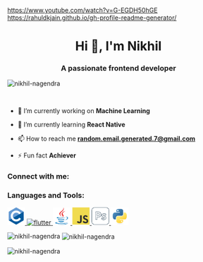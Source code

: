 https://www.youtube.com/watch?v=G-EGDH50hGE
https://rahuldkjain.github.io/gh-profile-readme-generator/
<h1 align="center">Hi 👋, I'm Nikhil</h1>
<h3 align="center">A passionate frontend developer</h3>

<p align="left"> <img src="https://komarev.com/ghpvc/?username=nikhil-nagendra&label=Profile%20views&color=0e75b6&style=flat" alt="nikhil-nagendra" /> </p>

<p align="left"> <a href="https://twitter.com/" target="blank"><img src="https://img.shields.io/twitter/follow/?logo=twitter&style=for-the-badge" alt="" /></a> </p>

- 🔭 I’m currently working on **Machine Learning**

- 🌱 I’m currently learning **React Native**

- 📫 How to reach me **random.email.generated.7@gmail.com**

- ⚡ Fun fact **Achiever**

<h3 align="left">Connect with me:</h3>
<p align="left">
</p>

<h3 align="left">Languages and Tools:</h3>
<p align="left"> <a href="https://www.cprogramming.com/" target="_blank" rel="noreferrer"> <img src="https://raw.githubusercontent.com/devicons/devicon/master/icons/c/c-original.svg" alt="c" width="40" height="40"/> </a> <a href="https://flutter.dev" target="_blank" rel="noreferrer"> <img src="https://www.vectorlogo.zone/logos/flutterio/flutterio-icon.svg" alt="flutter" width="40" height="40"/> </a> <a href="https://www.java.com" target="_blank" rel="noreferrer"> <img src="https://raw.githubusercontent.com/devicons/devicon/master/icons/java/java-original.svg" alt="java" width="40" height="40"/> </a> <a href="https://developer.mozilla.org/en-US/docs/Web/JavaScript" target="_blank" rel="noreferrer"> <img src="https://raw.githubusercontent.com/devicons/devicon/master/icons/javascript/javascript-original.svg" alt="javascript" width="40" height="40"/> </a> <a href="https://www.photoshop.com/en" target="_blank" rel="noreferrer"> <img src="https://raw.githubusercontent.com/devicons/devicon/master/icons/photoshop/photoshop-line.svg" alt="photoshop" width="40" height="40"/> </a> <a href="https://www.python.org" target="_blank" rel="noreferrer"> <img src="https://raw.githubusercontent.com/devicons/devicon/master/icons/python/python-original.svg" alt="python" width="40" height="40"/> </a> </p>

<p><img align="left" src="https://github-readme-stats.vercel.app/api/top-langs?username=nikhil-nagendra&show_icons=true&locale=en&layout=compact" alt="nikhil-nagendra" /></p>

<p>&nbsp;<img align="center" src="https://github-readme-stats.vercel.app/api?username=nikhil-nagendra&show_icons=true&locale=en" alt="nikhil-nagendra" /></p>

<p><img align="center" src="https://github-readme-streak-stats.herokuapp.com/?user=nikhil-nagendra&" alt="nikhil-nagendra" /></p>

